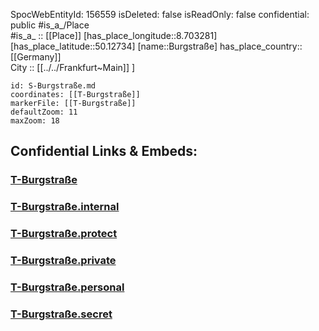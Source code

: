﻿---
location: [50.12734,8.703281] 
type: Station 
mapzoom: [8,18] 
mapmarker: tram 
tags:
- geo/station/tram
---
SpocWebEntityId: 156559
isDeleted: false
isReadOnly: false
confidential: public
#is_a_/Place  
#is_a_ :: [[Place]] 
[has_place_longitude::8.703281] 
[has_place_latitude::50.12734] 
[name::Burgstraße] 
has_place_country:: [[Germany]]  
City :: [[../../Frankfurt~Main]] ] 


```leaflet
id: S-Burgstraße.md
coordinates: [[T-Burgstraße]] 
markerFile: [[T-Burgstraße]] 
defaultZoom: 11 
maxZoom: 18
```


## Confidential Links & Embeds: 

### [T-Burgstraße](/_public/Earth/Continent/Europe/Europe~Central/Germany/Germany~West/Hessen/counties~Hessen/Frankfurt~Main/Stations-FFM~T/T-Burgstraße.md) 

### [T-Burgstraße.internal](/_internal/Earth/Continent/Europe/Europe~Central/Germany/Germany~West/Hessen/counties~Hessen/Frankfurt~Main/Stations-FFM~T/T-Burgstraße.internal.md) 

### [T-Burgstraße.protect](/_protect/Earth/Continent/Europe/Europe~Central/Germany/Germany~West/Hessen/counties~Hessen/Frankfurt~Main/Stations-FFM~T/T-Burgstraße.protect.md) 

### [T-Burgstraße.private](/_private/Earth/Continent/Europe/Europe~Central/Germany/Germany~West/Hessen/counties~Hessen/Frankfurt~Main/Stations-FFM~T/T-Burgstraße.private.md) 

### [T-Burgstraße.personal](/_personal/Earth/Continent/Europe/Europe~Central/Germany/Germany~West/Hessen/counties~Hessen/Frankfurt~Main/Stations-FFM~T/T-Burgstraße.personal.md) 

### [T-Burgstraße.secret](/_secret/Earth/Continent/Europe/Europe~Central/Germany/Germany~West/Hessen/counties~Hessen/Frankfurt~Main/Stations-FFM~T/T-Burgstraße.secret.md) 

